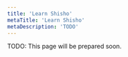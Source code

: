 ```yaml
---
title: 'Learn Shisho'
metaTitle: 'Learn Shisho'
metaDescription: 'TODO'
---
```


TODO: This page will be prepared soon.
